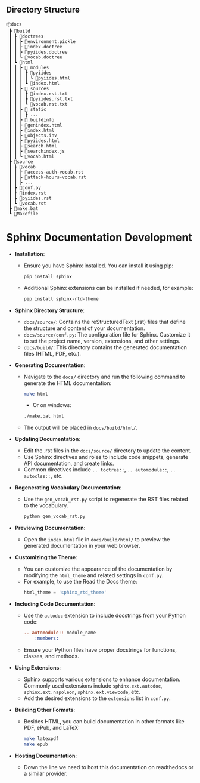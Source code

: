 ## Directory Structure

```
📦docs
 ┣ 📂build
 ┃ ┣ 📂doctrees
 ┃ ┃ ┣ 📜environment.pickle
 ┃ ┃ ┣ 📜index.doctree
 ┃ ┃ ┣ 📜pyiides.doctree
 ┃ ┃ ┗ 📜vocab.doctree
 ┃ ┗ 📂html
 ┃ ┃ ┣ 📂_modules
 ┃ ┃ ┃ ┣ 📂pyiides
 ┃ ┃ ┃ ┃ ┗ 📜pyiides.html
 ┃ ┃ ┃ ┗ 📜index.html
 ┃ ┃ ┣ 📂_sources
 ┃ ┃ ┃ ┣ 📜index.rst.txt
 ┃ ┃ ┃ ┣ 📜pyiides.rst.txt
 ┃ ┃ ┃ ┗ 📜vocab.rst.txt
 ┃ ┃ ┣ 📂_static
 ┃ ┃ ┃ ┣ ...
 ┃ ┃ ┣ 📜.buildinfo
 ┃ ┃ ┣ 📜genindex.html
 ┃ ┃ ┣ 📜index.html
 ┃ ┃ ┣ 📜objects.inv
 ┃ ┃ ┣ 📜pyiides.html
 ┃ ┃ ┣ 📜search.html
 ┃ ┃ ┣ 📜searchindex.js
 ┃ ┃ ┗ 📜vocab.html
 ┣ 📂source
 ┃ ┣ 📂vocab
 ┃ ┃ ┣ 📜access-auth-vocab.rst
 ┃ ┃ ┣ 📜attack-hours-vocab.rst
 ┃ ┃ ┣ ...
 ┃ ┣ 📜conf.py
 ┃ ┣ 📜index.rst
 ┃ ┣ 📜pyiides.rst
 ┃ ┗ 📜vocab.rst
 ┣ 📜make.bat
 ┗ 📜Makefile
```

# Sphinx Documentation Development

- **Installation**:

  - Ensure you have Sphinx installed. You can install it using pip:
    ```sh
    pip install sphinx
    ```
  - Additional Sphinx extensions can be installed if needed, for example:
    ```sh
    pip install sphinx-rtd-theme
    ```

- **Sphinx Directory Structure**:

  - `docs/source/`: Contains the reStructuredText (.rst) files that define the structure and content of your documentation.
  - `docs/source/conf.py`: The configuration file for Sphinx. Customize it to set the project name, version, extensions, and other settings.
  - `docs/build/`: This directory contains the generated documentation files (HTML, PDF, etc.).

- **Generating Documentation**:

  - Navigate to the `docs/` directory and run the following command to generate the HTML documentation:
    ```sh
    make html
    ```
    - Or on windows:
    ```sh
    ./make.bat html
    ```
  - The output will be placed in `docs/build/html/`.

- **Updating Documentation**:

  - Edit the .rst files in the `docs/source/` directory to update the content.
  - Use Sphinx directives and roles to include code snippets, generate API documentation, and create links.
  - Common directives include `.. toctree::`, `.. automodule::`, `.. autoclss::`, etc.

- **Regenerating Vocabulary Documentation**:

  - Use the `gen_vocab_rst.py` script to regenerate the RST files related to the vocabulary.
    ```sh
    python gen_vocab_rst.py
    ```

- **Previewing Documentation**:

  - Open the `index.html` file in `docs/build/html/` to preview the generated documentation in your web browser.

- **Customizing the Theme**:

  - You can customize the appearance of the documentation by modifying the `html_theme` and related settings in `conf.py`.
  - For example, to use the Read the Docs theme:
    ```python
    html_theme = 'sphinx_rtd_theme'
    ```

- **Including Code Documentation**:

  - Use the `autodoc` extension to include docstrings from your Python code:
    ```rst
    .. automodule:: module_name
        :members:
    ```
  - Ensure your Python files have proper docstrings for functions, classes, and methods.

- **Using Extensions**:

  - Sphinx supports various extensions to enhance documentation. Commonly used extensions include `sphinx.ext.autodoc`, `sphinx.ext.napoleon`, `sphinx.ext.viewcode`, etc.
  - Add the desired extensions to the `extensions` list in `conf.py`.

- **Building Other Formats**:

  - Besides HTML, you can build documentation in other formats like PDF, ePub, and LaTeX:
    ```sh
    make latexpdf
    make epub
    ```

- **Hosting Documentation**:

  - Down the line we need to host this documentation on readthedocs or a similar provider.
